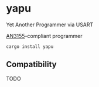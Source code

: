 # yapu

Yet Another Programmer via USART

[AN3155][an3155]-compliant programmer

```console
cargo install yapu
```

## Compatibility

TODO

[an3155]: https://www.st.com/resource/en/application_note/an3155-usart-protocol-used-in-the-stm32-bootloader-stmicroelectronics.pdf
